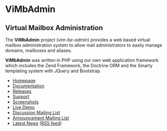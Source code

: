 # ViMbAdmin 
## Virtual Mailbox Administration

The **ViMbAdmin** project (*vim-be-admin*) provides a web based virtual mailbox administration system to allow mail administrators to easily manage domains, mailboxes and aliases. 

**ViMbAdmin** was written in PHP using our own web application framework which includes the Zend Framework, the Doctrine ORM and the Smarty templating system with JQuery and Bootstrap.



* [Homepage](http://www.vimbadmin.net/)
* [Documentation](https://github.com/opensolutions/ViMbAdmin/wiki)
* [Releases](https://github.com/opensolutions/ViMbAdmin/releases)
* [Support](http://www.vimbadmin.net/support.php)
* [Screenshots](http://www.vimbadmin.net/screenshots.php)
* [Live Demo](http://www.vimbadmin.net/demo)
* [Discussion Mailing List](http://groups.google.com/group/vimbadmin-announce)
* [Announcement Mailing List](http://groups.google.com/group/vimbadmin-discuss)
* [Latest News](http://www.opensolutions.ie/blog/category/vimbadmin/) ([RSS feed](http://www.opensolutions.ie/blog/category/vimbadmin/feed/))

